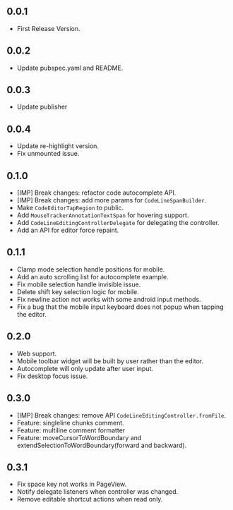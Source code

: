 ## 0.0.1

* First Release Version.

## 0.0.2

* Update pubspec.yaml and README.

## 0.0.3

* Update publisher

## 0.0.4

* Update re-highlight version.
* Fix unmounted issue.

## 0.1.0
* [IMP] Break changes: refactor code autocomplete API.
* [IMP] Break changes: add more params for `CodeLineSpanBuilder`.
* Make `CodeEditorTapRegion` to public.
* Add `MouseTrackerAnnotationTextSpan` for hovering support.
* Add `CodeLineEditingControllerDelegate` for delegating the controller.
* Add an API for editor force repaint.

## 0.1.1
* Clamp mode selection handle positions for mobile.
* Add an auto scrolling list for autocomplete example.
* Fix mobile selection handle invisible issue.
* Delete shift key selection logic for mobile.
* Fix newline action not works with some android input methods.
* Fix a bug that the mobile input keyboard does not popup when tapping the editor.

## 0.2.0
* Web support.
* Mobile toolbar widget will be built by user rather than the editor.
* Autocomplete will only update after user input.
* Fix desktop focus issue.

## 0.3.0
* [IMP] Break changes: remove API `CodeLineEditingController.fromFile`.
* Feature: singleline chunks comment.
* Feature: multiline comment formatter
* Feature: moveCursorToWordBoundary and extendSelectionToWordBoundary(forward and backward).

## 0.3.1
* Fix space key not works in PageView.
* Notify delegate listeners when controller was changed.
* Remove editable shortcut actions when read only.